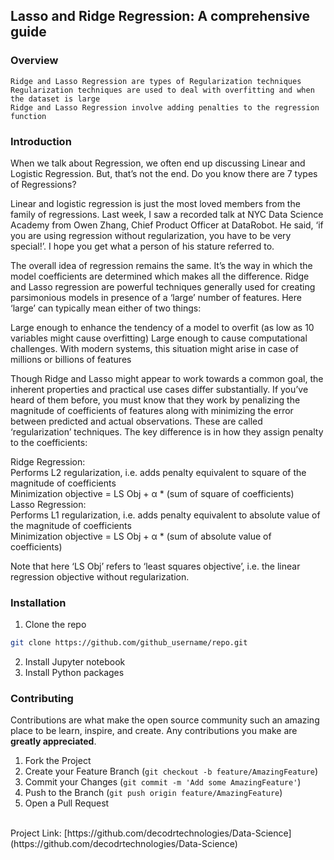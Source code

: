 ## Lasso and Ridge Regression: A comprehensive guide

### Overview

    Ridge and Lasso Regression are types of Regularization techniques
    Regularization techniques are used to deal with overfitting and when the dataset is large
    Ridge and Lasso Regression involve adding penalties to the regression function
    
    
### Introduction

When we talk about Regression, we often end up discussing Linear and Logistic Regression. But, that’s not the end. Do you know there are 7 types of Regressions?

Linear and logistic regression is just the most loved members from the family of regressions.  Last week, I saw a recorded talk at NYC Data Science Academy from Owen Zhang, Chief Product Officer at DataRobot. He said, ‘if you are using regression without regularization, you have to be very special!’. I hope you get what a person of his stature referred to.

The overall idea of regression remains the same. It’s the way in which the model coefficients are determined which makes all the difference.
Ridge and Lasso regression are powerful techniques generally used for creating parsimonious models in presence of a ‘large’ number of features. Here ‘large’ can typically mean either of two things:

Large enough to enhance the tendency of a model to overfit (as low as 10 variables might cause overfitting)
Large enough to cause computational challenges. With modern systems, this situation might arise in case of millions or billions of features

Though Ridge and Lasso might appear to work towards a common goal, the inherent properties and practical use cases differ substantially. If you’ve heard of them before, you must know that they work by penalizing the magnitude of coefficients of features along with minimizing the error between predicted and actual observations. These are called ‘regularization’ techniques. The key difference is in how they assign penalty to the coefficients:

Ridge Regression:<br>
        Performs L2 regularization, i.e. adds penalty equivalent to square of the magnitude of coefficients<br>
        Minimization objective = LS Obj + α * (sum of square of coefficients)<br>
Lasso Regression:<br>
        Performs L1 regularization, i.e. adds penalty equivalent to absolute value of the magnitude of coefficients<br>
        Minimization objective = LS Obj + α * (sum of absolute value of coefficients)<br>

Note that here ‘LS Obj’ refers to ‘least squares objective’, i.e. the linear regression objective without regularization.


### Installation
 
1. Clone the repo
```sh
git clone https://github.com/github_username/repo.git
```
2. Install Jupyter notebook
3. Install Python packages


### Contributing

Contributions are what make the open source community such an amazing place to be learn, inspire, and create. Any contributions you make are **greatly appreciated**.

1. Fork the Project
2. Create your Feature Branch (`git checkout -b feature/AmazingFeature`)
3. Commit your Changes (`git commit -m 'Add some AmazingFeature'`)
4. Push to the Branch (`git push origin feature/AmazingFeature`)
5. Open a Pull Request

<br>
Project Link: [https://github.com/decodrtechnologies/Data-Science](https://github.com/decodrtechnologies/Data-Science)
